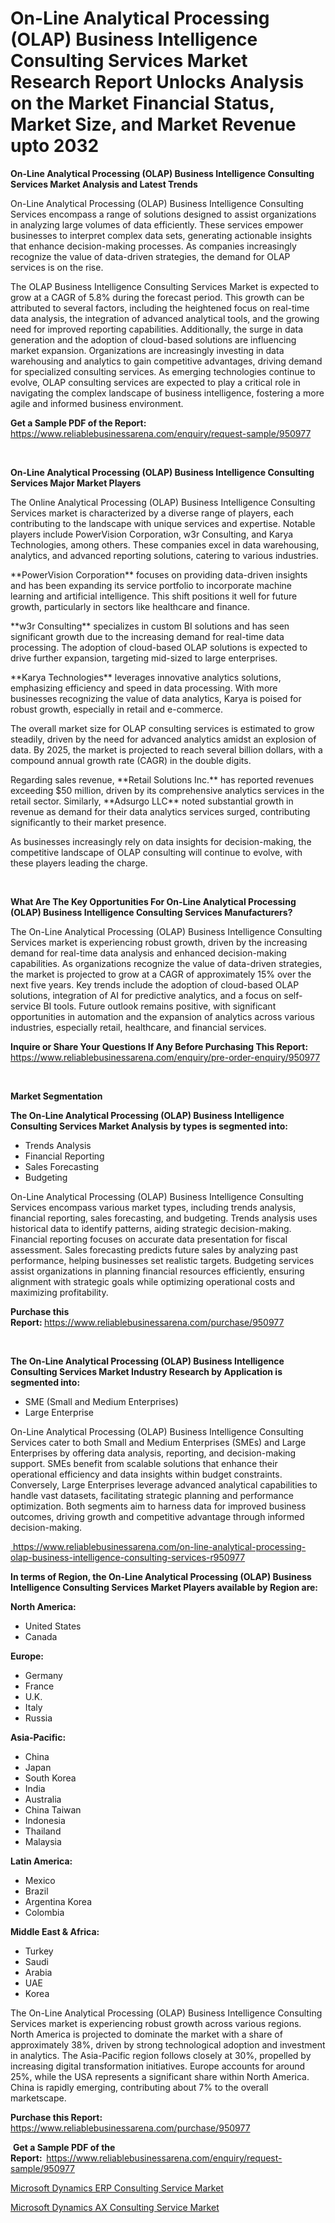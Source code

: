 <p><h1>On-Line Analytical Processing (OLAP) Business Intelligence Consulting Services Market Research Report Unlocks Analysis on the Market Financial Status, Market Size, and Market Revenue upto 2032</h1></p><p><strong>On-Line Analytical Processing (OLAP) Business Intelligence Consulting Services Market Analysis and Latest Trends</strong></p>
<p><p>On-Line Analytical Processing (OLAP) Business Intelligence Consulting Services encompass a range of solutions designed to assist organizations in analyzing large volumes of data efficiently. These services empower businesses to interpret complex data sets, generating actionable insights that enhance decision-making processes. As companies increasingly recognize the value of data-driven strategies, the demand for OLAP services is on the rise.</p><p>The OLAP Business Intelligence Consulting Services Market is expected to grow at a CAGR of 5.8% during the forecast period. This growth can be attributed to several factors, including the heightened focus on real-time data analysis, the integration of advanced analytical tools, and the growing need for improved reporting capabilities. Additionally, the surge in data generation and the adoption of cloud-based solutions are influencing market expansion. Organizations are increasingly investing in data warehousing and analytics to gain competitive advantages, driving demand for specialized consulting services. As emerging technologies continue to evolve, OLAP consulting services are expected to play a critical role in navigating the complex landscape of business intelligence, fostering a more agile and informed business environment.</p></p>
<p><strong>Get a Sample PDF of the Report:&nbsp;</strong> <a href="https://www.reliablebusinessarena.com/enquiry/request-sample/950977?utm_campaign=2221&utm_medium=2&utm_source=Github&utm_content=ia&utm_term=11032025&utm_id=on-line-analytical-processing-olap-business-intelligence-consulting-services">https://www.reliablebusinessarena.com/enquiry/request-sample/950977</a></p>
<p>&nbsp;</p>
<p><strong>On-Line Analytical Processing (OLAP) Business Intelligence Consulting Services Major Market Players</strong></p>
<p><p>The Online Analytical Processing (OLAP) Business Intelligence Consulting Services market is characterized by a diverse range of players, each contributing to the landscape with unique services and expertise. Notable players include PowerVision Corporation, w3r Consulting, and Karya Technologies, among others. These companies excel in data warehousing, analytics, and advanced reporting solutions, catering to various industries.</p><p>**PowerVision Corporation** focuses on providing data-driven insights and has been expanding its service portfolio to incorporate machine learning and artificial intelligence. This shift positions it well for future growth, particularly in sectors like healthcare and finance.</p><p>**w3r Consulting** specializes in custom BI solutions and has seen significant growth due to the increasing demand for real-time data processing. The adoption of cloud-based OLAP solutions is expected to drive further expansion, targeting mid-sized to large enterprises.</p><p>**Karya Technologies** leverages innovative analytics solutions, emphasizing efficiency and speed in data processing. With more businesses recognizing the value of data analytics, Karya is poised for robust growth, especially in retail and e-commerce.</p><p>The overall market size for OLAP consulting services is estimated to grow steadily, driven by the need for advanced analytics amidst an explosion of data. By 2025, the market is projected to reach several billion dollars, with a compound annual growth rate (CAGR) in the double digits.</p><p>Regarding sales revenue, **Retail Solutions Inc.** has reported revenues exceeding $50 million, driven by its comprehensive analytics services in the retail sector. Similarly, **Adsurgo LLC** noted substantial growth in revenue as demand for their data analytics services surged, contributing significantly to their market presence.</p><p>As businesses increasingly rely on data insights for decision-making, the competitive landscape of OLAP consulting will continue to evolve, with these players leading the charge.</p></p>
<p>&nbsp;</p>
<p><strong>What Are The Key Opportunities For On-Line Analytical Processing (OLAP) Business Intelligence Consulting Services Manufacturers?</strong></p>
<p><p>The On-Line Analytical Processing (OLAP) Business Intelligence Consulting Services market is experiencing robust growth, driven by the increasing demand for real-time data analysis and enhanced decision-making capabilities. As organizations recognize the value of data-driven strategies, the market is projected to grow at a CAGR of approximately 15% over the next five years. Key trends include the adoption of cloud-based OLAP solutions, integration of AI for predictive analytics, and a focus on self-service BI tools. Future outlook remains positive, with significant opportunities in automation and the expansion of analytics across various industries, especially retail, healthcare, and financial services.</p></p>
<p><strong>Inquire or Share Your Questions If Any Before Purchasing This Report:</strong> <a href="https://www.reliablebusinessarena.com/enquiry/pre-order-enquiry/950977?utm_campaign=2221&utm_medium=2&utm_source=Github&utm_content=ia&utm_term=11032025&utm_id=on-line-analytical-processing-olap-business-intelligence-consulting-services">https://www.reliablebusinessarena.com/enquiry/pre-order-enquiry/950977</a></p>
<p>&nbsp;</p>
<p><strong>Market Segmentation</strong></p>
<p><strong>The On-Line Analytical Processing (OLAP) Business Intelligence Consulting Services Market Analysis by types is segmented into:</strong></p>
<p><ul><li>Trends Analysis</li><li>Financial Reporting</li><li>Sales Forecasting</li><li>Budgeting</li></ul></p>
<p><p>On-Line Analytical Processing (OLAP) Business Intelligence Consulting Services encompass various market types, including trends analysis, financial reporting, sales forecasting, and budgeting. Trends analysis uses historical data to identify patterns, aiding strategic decision-making. Financial reporting focuses on accurate data presentation for fiscal assessment. Sales forecasting predicts future sales by analyzing past performance, helping businesses set realistic targets. Budgeting services assist organizations in planning financial resources efficiently, ensuring alignment with strategic goals while optimizing operational costs and maximizing profitability.</p></p>
<p><strong>Purchase this Report:&nbsp;</strong><a href="https://www.reliablebusinessarena.com/purchase/950977?utm_campaign=2221&utm_medium=2&utm_source=Github&utm_content=ia&utm_term=11032025&utm_id=on-line-analytical-processing-olap-business-intelligence-consulting-services">https://www.reliablebusinessarena.com/purchase/950977</a></p>
<p>&nbsp;</p>
<p><strong>The On-Line Analytical Processing (OLAP) Business Intelligence Consulting Services Market Industry Research by Application is segmented into:</strong></p>
<p><ul><li>SME (Small and Medium Enterprises)</li><li>Large Enterprise</li></ul></p>
<p><p>On-Line Analytical Processing (OLAP) Business Intelligence Consulting Services cater to both Small and Medium Enterprises (SMEs) and Large Enterprises by offering data analysis, reporting, and decision-making support. SMEs benefit from scalable solutions that enhance their operational efficiency and data insights within budget constraints. Conversely, Large Enterprises leverage advanced analytical capabilities to handle vast datasets, facilitating strategic planning and performance optimization. Both segments aim to harness data for improved business outcomes, driving growth and competitive advantage through informed decision-making.</p></p>
<p><a href="https://www.reliablebusinessarena.com/on-line-analytical-processing-olap-business-intelligence-consulting-services-r950977?utm_campaign=2221&utm_medium=2&utm_source=Github&utm_content=ia&utm_term=11032025&utm_id=on-line-analytical-processing-olap-business-intelligence-consulting-services">&nbsp;https://www.reliablebusinessarena.com/on-line-analytical-processing-olap-business-intelligence-consulting-services-r950977</a></p>
<p><strong>In terms of Region, the On-Line Analytical Processing (OLAP) Business Intelligence Consulting Services Market Players available by Region are:</strong></p>
<p>
    <p> <strong> North America: </strong>
        <ul>
            <li>United States</li>
            <li>Canada</li>
        </ul>
        </p> 
    <p> <strong> Europe: </strong>
        <ul>
            <li>Germany</li>
            <li>France</li>
            <li>U.K.</li>
            <li>Italy</li>
            <li>Russia</li>
        </ul>
        </p> 
    <p> <strong> Asia-Pacific: </strong>
        <ul>
            <li>China</li>
            <li>Japan</li>
            <li>South Korea</li>
            <li>India</li>
            <li>Australia</li>
            <li>China Taiwan</li>
            <li>Indonesia</li>
            <li>Thailand</li>
            <li>Malaysia</li>
        </ul>
        </p> 
    <p> <strong> Latin America: </strong>
        <ul>
            <li>Mexico</li>
            <li>Brazil</li>
            <li>Argentina Korea</li>
            <li>Colombia</li>
        </ul>
        </p> 
    <p> <strong> Middle East & Africa: </strong>
        <ul>
            <li>Turkey</li>
            <li>Saudi</li>
            <li>Arabia</li>
            <li>UAE</li>
            <li>Korea</li>
        </ul>
    </p>
    </p>
<p><p>The On-Line Analytical Processing (OLAP) Business Intelligence Consulting Services market is experiencing robust growth across various regions. North America is projected to dominate the market with a share of approximately 38%, driven by strong technological adoption and investment in analytics. The Asia-Pacific region follows closely at 30%, propelled by increasing digital transformation initiatives. Europe accounts for around 25%, while the USA represents a significant share within North America. China is rapidly emerging, contributing about 7% to the overall marketscape.</p></p>
<p><strong>Purchase this Report: </strong><a href="https://www.reliablebusinessarena.com/purchase/950977?utm_campaign=2221&utm_medium=2&utm_source=Github&utm_content=ia&utm_term=11032025&utm_id=on-line-analytical-processing-olap-business-intelligence-consulting-services">https://www.reliablebusinessarena.com/purchase/950977</a></p>
<p>&nbsp;<strong>Get a Sample PDF of the Report:&nbsp;&nbsp;</strong><a href="https://www.reliablebusinessarena.com/enquiry/request-sample/950977?utm_campaign=2221&utm_medium=2&utm_source=Github&utm_content=ia&utm_term=11032025&utm_id=on-line-analytical-processing-olap-business-intelligence-consulting-services">https://www.reliablebusinessarena.com/enquiry/request-sample/950977</a></p>
<p><strong></strong></p>
<p><p><a href="https://github.com/marteyfito9/Market-Research-Report-List-1/blob/main/microsoft-dynamics-erp-consulting-service-market.md?utm_campaign=2221&utm_medium=2&utm_source=Github&utm_content=ia&utm_term=11032025&utm_id=on-line-analytical-processing-olap-business-intelligence-consulting-services">Microsoft Dynamics ERP Consulting Service Market</a></p><p><a href="https://github.com/yuukoleuda/Market-Research-Report-List-1/blob/main/microsoft-dynamics-ax-consulting-service-market.md?utm_campaign=2221&utm_medium=2&utm_source=Github&utm_content=ia&utm_term=11032025&utm_id=on-line-analytical-processing-olap-business-intelligence-consulting-services">Microsoft Dynamics AX Consulting Service Market</a></p></p>